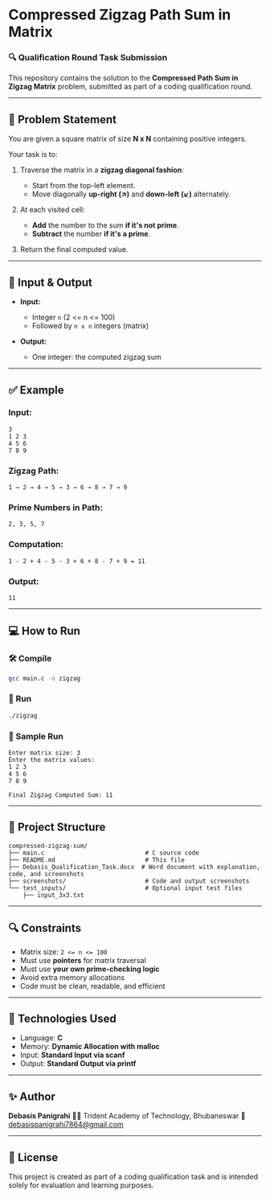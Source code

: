 # Compressed Zigzag Path Sum in Matrix

### 🔍 Qualification Round Task Submission

This repository contains the solution to the **Compressed Path Sum in Zigzag Matrix** problem, submitted as part of a coding qualification round.

---

## 🧠 Problem Statement

You are given a square matrix of size **N x N** containing positive integers.

Your task is to:

1. Traverse the matrix in a **zigzag diagonal fashion**:

   * Start from the top-left element.
   * Move diagonally **up-right (↗)** and **down-left (↙)** alternately.
2. At each visited cell:

   * **Add** the number to the sum **if it's not prime**.
   * **Subtract** the number **if it's a prime**.
3. Return the final computed value.

---

## 📅 Input & Output

* **Input:**

  * Integer `n` (2 <= n <= 100)
  * Followed by `n x n` integers (matrix)
* **Output:**

  * One integer: the computed zigzag sum

---

## ✅ Example

### Input:

```
3
1 2 3
4 5 6
7 8 9
```

### Zigzag Path:

```
1 → 2 → 4 → 5 → 3 → 6 → 8 → 7 → 9
```

### Prime Numbers in Path:

`2, 3, 5, 7`

### Computation:

```
1 - 2 + 4 - 5 - 3 + 6 + 8 - 7 + 9 = 11
```

### Output:

```
11
```

---

## 💻 How to Run

### 🛠 Compile

```bash
gcc main.c -o zigzag
```

### 🚀 Run

```bash
./zigzag
```

### 🧪 Sample Run

```
Enter matrix size: 3
Enter the matrix values:
1 2 3
4 5 6
7 8 9

Final Zigzag Computed Sum: 11
```

---

## 📂 Project Structure

```
compressed-zigzag-sum/
├── main.c                            # C source code
├── README.md                         # This file
├── Debasis_Qualification_Task.docx  # Word document with explanation, code, and screenshots
├── screenshots/                      # Code and output screenshots
└── test_inputs/                      # Optional input test files
    ├── input_3x3.txt
```

---

## 🔍 Constraints

* Matrix size: `2 <= n <= 100`
* Must use **pointers** for matrix traversal
* Must use **your own prime-checking logic**
* Avoid extra memory allocations
* Code must be clean, readable, and efficient

---

## 💠 Technologies Used

* Language: **C**
* Memory: **Dynamic Allocation with malloc**
* Input: **Standard Input via scanf**
* Output: **Standard Output via printf**

---

## ✨ Author

**Debasis Panigrahi**
👨‍🎓 Trident Academy of Technology, Bhubaneswar
📧 debasispanigrahi7864@gmail.com


---

## 📝 License

This project is created as part of a coding qualification task and is intended solely for evaluation and learning purposes.
